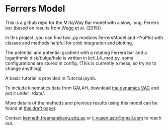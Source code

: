 # Ferrers Model

This is a github repo for the MilkyWay Bar model with a slow, long, Ferrers bar (based on results from Wegg et al. (2015)).

In this project, you can find two .py modules FerrersModel and HYuPlot with classes and methods helpful for orbit integration and plotting.

The potential and potential gradient with a rotating Ferrers bar and a logarithmic disk/bulge/halo is written in kcf_L4_mod.py. some configurations are stored in config. (This is currently a mess, so try no to change anything)

A basic tutorial is provided in Tutorial.ipynb.

To include kinematics data from GALAH, download [the dynamics VAC](https://cloud.datacentral.org.au/teamdata/GALAH/public/GALAH_DR4/catalogs/galah_dr4_vac_dynamics_240705.fits) and put it under ./data/.

More details of the methods and previous results using this model can be found at [this draft paper](https://www.mso.anu.edu.au/~lyusen/hercules_draft.pdf).

Contact kenneth.freeman@anu.edu.au or li.yusen.astr@gmail.com to reach out.
